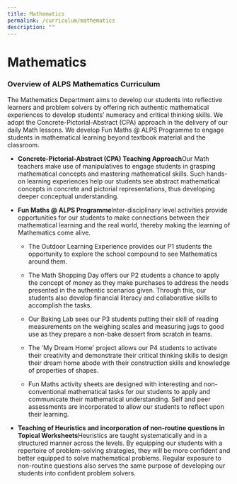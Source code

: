 ```yaml
---
title: Mathematics
permalink: /curriculum/mathematics
description: ""
---
```

# **Mathematics**

### Overview of ALPS Mathematics Curriculum

The Mathematics Department aims to develop our students into reflective learners and problem solvers by offering rich authentic mathematical experiences to develop students’ numeracy and critical thinking skills. We adopt the Concrete-Pictorial-Abstract (CPA) approach in the delivery of our daily Math lessons. We develop Fun Maths @ ALPS Programme to engage students in mathematical learning beyond textbook material and the classroom.  
  

*   **Concrete-Pictorial-Abstract (CPA) Teaching Approach**Our Math teachers make use of manipulatives to engage students in grasping mathematical concepts and mastering mathematical skills. Such hands-on learning experiences help our students see abstract mathematical concepts in concrete and pictorial representations, thus developing deeper conceptual understanding.  
      
    

*   **Fun Maths @ ALPS Programme**Inter-disciplinary level activities provide opportunities for our students to make connections between their mathematical learning and the real world, thereby making the learning of Mathematics come alive.  
    
    *   The Outdoor Learning Experience provides our P1 students the opportunity to explore the school compound to see Mathematics around them.  
        
    *   The Math Shopping Day offers our P2 students a chance to apply the concept of money as they make purchases to address the needs presented in the authentic scenarios given. Through this, our students also develop financial literacy and collaborative skills to accomplish the tasks.  
        
    *   Our Baking Lab sees our P3 students putting their skill of reading measurements on the weighing scales and measuring jugs to good use as they prepare a non-bake dessert from scratch in teams.  
        
    *   The 'My Dream Home' project allows our P4 students to activate their creativity and demonstrate their critical thinking skills to design their dream home abode with their construction skills and knowledge of properties of shapes.  
        
    *   Fun Maths activity sheets are designed with interesting and non-conventional mathematical tasks for our students to apply and communicate their mathematical understanding. Self and peer assessments are incorporated to allow our students to reflect upon their learning.  

*   **Teaching of Heuristics and incorporation of non-routine questions in Topical Worksheets**Heuristics are taught systematically and in a structured manner across the levels. By equipping our students with a repertoire of problem-solving strategies, they will be more confident and better equipped to solve mathematical problems. Regular exposure to non-routine questions also serves the same purpose of developing our students into confident problem solvers.